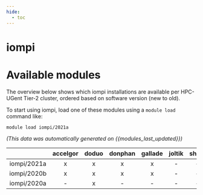 ```yaml
---
hide:
  - toc
---
```


iompi
=====

# Available modules


The overview below shows which iompi installations are available per HPC-UGent Tier-2 cluster, ordered based on software version (new to old).

To start using iompi, load one of these modules using a `module load` command like:

```shell
module load iompi/2021a
```

*(This data was automatically generated on {{modules_last_updated}})*  

| |accelgor|doduo|donphan|gallade|joltik|shinx|skitty|
| :---: | :---: | :---: | :---: | :---: | :---: | :---: | :---: |
|iompi/2021a|x|x|x|x|-|-|-|
|iompi/2020b|x|x|x|x|-|-|-|
|iompi/2020a|-|x|-|-|-|-|-|

